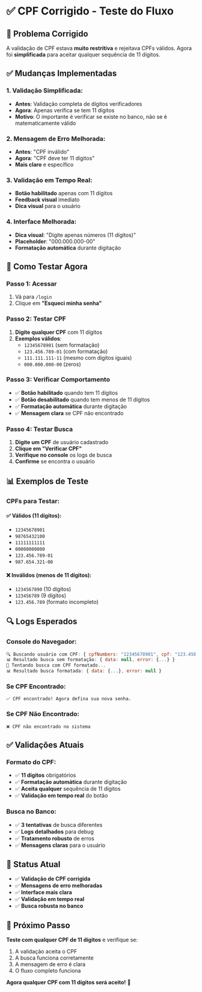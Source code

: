 # ✅ CPF Corrigido - Teste do Fluxo

## 🔧 **Problema Corrigido**

A validação de CPF estava **muito restritiva** e rejeitava CPFs válidos. Agora foi **simplificada**
para aceitar qualquer sequência de 11 dígitos.

## ✅ **Mudanças Implementadas**

### **1. Validação Simplificada:**

- **Antes**: Validação completa de dígitos verificadores
- **Agora**: Apenas verifica se tem 11 dígitos
- **Motivo**: O importante é verificar se existe no banco, não se é matematicamente válido

### **2. Mensagem de Erro Melhorada:**

- **Antes**: "CPF inválido"
- **Agora**: "CPF deve ter 11 dígitos"
- **Mais claro** e específico

### **3. Validação em Tempo Real:**

- **Botão habilitado** apenas com 11 dígitos
- **Feedback visual** imediato
- **Dica visual** para o usuário

### **4. Interface Melhorada:**

- **Dica visual**: "Digite apenas números (11 dígitos)"
- **Placeholder**: "000.000.000-00"
- **Formatação automática** durante digitação

## 🧪 **Como Testar Agora**

### **Passo 1: Acessar**

1. Vá para `/login`
2. Clique em **"Esqueci minha senha"**

### **Passo 2: Testar CPF**

1. **Digite qualquer CPF** com 11 dígitos
2. **Exemplos válidos**:
   - `12345678901` (sem formatação)
   - `123.456.789-01` (com formatação)
   - `111.111.111-11` (mesmo com dígitos iguais)
   - `000.000.000-00` (zeros)

### **Passo 3: Verificar Comportamento**

- ✅ **Botão habilitado** quando tem 11 dígitos
- ✅ **Botão desabilitado** quando tem menos de 11 dígitos
- ✅ **Formatação automática** durante digitação
- ✅ **Mensagem clara** se CPF não encontrado

### **Passo 4: Testar Busca**

1. **Digite um CPF** de usuário cadastrado
2. **Clique em "Verificar CPF"**
3. **Verifique no console** os logs de busca
4. **Confirme** se encontra o usuário

## 📊 **Exemplos de Teste**

### **CPFs para Testar:**

#### **✅ Válidos (11 dígitos):**

- `12345678901`
- `98765432100`
- `11111111111`
- `00000000000`
- `123.456.789-01`
- `987.654.321-00`

#### **❌ Inválidos (menos de 11 dígitos):**

- `1234567890` (10 dígitos)
- `123456789` (9 dígitos)
- `123.456.789` (formato incompleto)

## 🔍 **Logs Esperados**

### **Console do Navegador:**

```javascript
🔍 Buscando usuário com CPF: { cpfNumbers: "12345678901", cpf: "123.456.789-01" }
📊 Resultado busca sem formatação: { data: null, error: {...} }
🔄 Tentando busca com CPF formatado...
📊 Resultado busca formatada: { data: {...}, error: null }
```

### **Se CPF Encontrado:**

```
✅ CPF encontrado! Agora defina sua nova senha.
```

### **Se CPF Não Encontrado:**

```
❌ CPF não encontrado no sistema
```

## ✅ **Validações Atuais**

### **Formato do CPF:**

- ✅ **11 dígitos** obrigatórios
- ✅ **Formatação automática** durante digitação
- ✅ **Aceita qualquer** sequência de 11 dígitos
- ✅ **Validação em tempo real** do botão

### **Busca no Banco:**

- ✅ **3 tentativas** de busca diferentes
- ✅ **Logs detalhados** para debug
- ✅ **Tratamento robusto** de erros
- ✅ **Mensagens claras** para o usuário

## 🚀 **Status Atual**

- ✅ **Validação de CPF corrigida**
- ✅ **Mensagens de erro melhoradas**
- ✅ **Interface mais clara**
- ✅ **Validação em tempo real**
- ✅ **Busca robusta no banco**

## 🎯 **Próximo Passo**

**Teste com qualquer CPF de 11 dígitos** e verifique se:

1. A validação aceita o CPF
2. A busca funciona corretamente
3. A mensagem de erro é clara
4. O fluxo completo funciona

**Agora qualquer CPF com 11 dígitos será aceito!** 🎉
